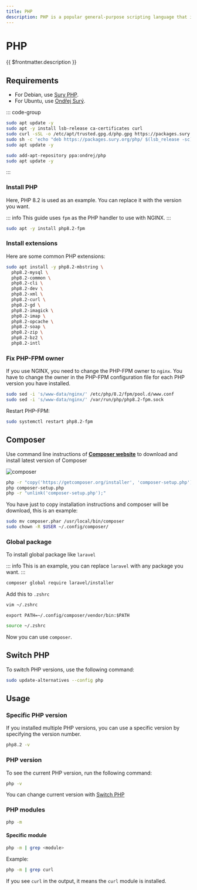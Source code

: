 ```yaml
---
title: PHP
description: PHP is a popular general-purpose scripting language that is especially suited to web development.
---
```


# PHP

{{ $frontmatter.description }}

## Requirements

- For Debian, use [Sury PHP](https://deb.sury.org/).
- For Ubuntu, use [Ondřej Surý](https://launchpad.net/~ondrej/+archive/ubuntu/php).

::: code-group

```sh [Debian]
sudo apt update -y
sudo apt -y install lsb-release ca-certificates curl
sudo curl -sSL -o /etc/apt/trusted.gpg.d/php.gpg https://packages.sury.org/php/apt.gpg
sudo sh -c 'echo "deb https://packages.sury.org/php/ $(lsb_release -sc) main" > /etc/apt/sources.list.d/php.list'
sudo apt update -y
```

```sh [Ubuntu]
sudo add-apt-repository ppa:ondrej/php
sudo apt update -y
```

:::

### Install PHP

Here, PHP 8.2 is used as an example. You can replace it with the version you want.

::: info
This guide uses `fpm` as the PHP handler to use with NGINX.
:::

```sh
sudo apt -y install php8.2-fpm
```

### Install extensions

Here are some common PHP extensions:

```sh
sudo apt install -y php8.2-mbstring \
  php8.2-mysql \
  php8.2-common \
  php8.2-cli \
  php8.2-dev \
  php8.2-xml \
  php8.2-curl \
  php8.2-gd \
  php8.2-imagick \
  php8.2-imap \
  php8.2-opcache \
  php8.2-soap \
  php8.2-zip \
  php8.2-bz2 \
  php8.2-intl
```

### Fix PHP-FPM owner

If you use NGINX, you need to change the PHP-FPM owner to `nginx`. You have to change the owner in the PHP-FPM configuration file for each PHP version you have installed.

```sh
sudo sed -i 's/www-data/nginx/' /etc/php/8.2/fpm/pool.d/www.conf
sudo sed -i 's/www-data/nginx/' /var/run/php/php8.2-fpm.sock
```

Restart PHP-FPM:

```sh
sudo systemctl restart php8.2-fpm
```

## Composer

Use command line instructions of [**Composer website**](https://getcomposer.org/download/) to download and install latest version of Composer

![composer](/docs/composer.jpg)

```sh
php -r "copy('https://getcomposer.org/installer', 'composer-setup.php');"
php composer-setup.php
php -r "unlink('composer-setup.php');"
```

You have just to copy installation instructions and composer will be download, this is an example:

```sh
sudo mv composer.phar /usr/local/bin/composer
sudo chown -R $USER ~/.config/composer/
```

### Global package

To install global package like `laravel`

::: info
This is an example, you can replace `laravel` with any package you want.
:::

```sh
composer global require laravel/installer
```

Add this to `.zshrc`

```sh
vim ~/.zshrc
```

```sh[~/.zshrc]
export PATH=~/.config/composer/vendor/bin:$PATH
```

```sh
source ~/.zshrc
```

Now you can use `composer`.

## Switch PHP

To switch PHP versions, use the following command:

```sh
sudo update-alternatives --config php
```

## Usage

### Specific PHP version

If you installed multiple PHP versions, you can use a specific version by specifying the version number.

```sh
php8.2 -v
```

### PHP version

To see the current PHP version, run the following command:

```sh
php -v
```

You can change current version with [Switch PHP](/server/binaries/php#switch-php)

### PHP modules

```sh
php -m
```

#### Specific module

```sh
php -m | grep <module>
```

Example:

```sh
php -m | grep curl
```

If you see `curl` in the output, it means the `curl` module is installed.
